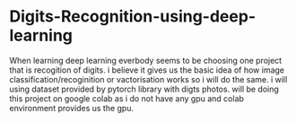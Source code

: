# Digits-Recognition-using-deep-learning
When learning deep learning everbody seems to be choosing one project that is recogition of digits. i believe it gives us the basic idea of how image classification/recoginition or vactorisation works so i will do the same.
i will using dataset provided by pytorch library with digts photos.
will be doing this project on google colab as i do not have any gpu and colab environment provides us the gpu.
